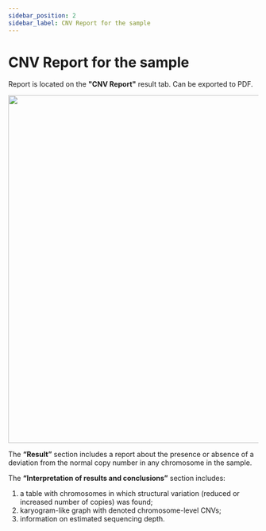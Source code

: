 ```yaml
---
sidebar_position: 2
sidebar_label: CNV Report for the sample
---
```


# CNV Report for the sample

Report is located on the **"CNV Report"** result tab. Can be exported to PDF.

<p align="center">
<img src={'../../img/eng/33-cnv-report-chr21.png'} width="700"/>
</p>

The **“Result”** section includes a report about the presence or absence of a deviation from the normal copy number in any chromosome in the sample.

The **“Interpretation of results and conclusions”** section includes:

1. a table with chromosomes in which structural variation (reduced or increased number of copies) was found;
2. karyogram-like graph with denoted chromosome-level CNVs;
3. information on estimated sequencing depth.
